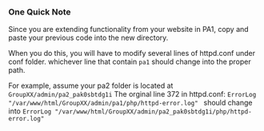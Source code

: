 
### One Quick Note

Since you are extending functionality from your website in PA1, copy and paste your previous code into the new directory.

When you do this, you will have to modify several lines of httpd.conf under conf folder. whichever line that contain `pa1` should change into the proper path. 

For example, assume your pa2 folder is located at `GroupXX/admin/pa2_pak0sbtdg1i`
The orginal line 372 in httpd.conf: `ErrorLog "/var/www/html/GroupXX/admin/pa1/php/httpd-error.log" `
should change into `ErrorLog "/var/www/html/GroupXX/admin/pa2_pak0sbtdg1i/php/httpd-error.log" `
